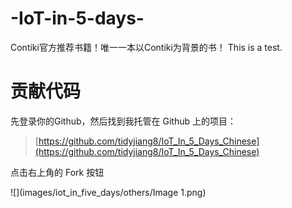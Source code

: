 # -IoT-in-5-days-
Contiki官方推荐书籍！唯一一本以Contiki为背景的书！
This is a test.

# 贡献代码
先登录你的Github，然后找到我托管在 Github 上的项目：
> [https://github.com/tidyjiang8/IoT_In_5_Days_Chinese](https://github.com/tidyjiang8/IoT_In_5_Days_Chinese)

点击右上角的 Fork 按钮

![](images/iot_in_five_days/others/Image 1.png)

